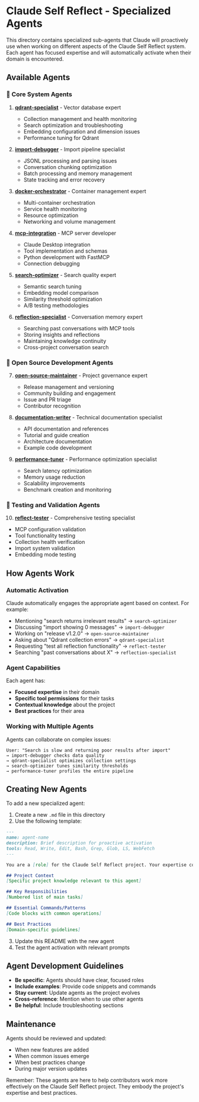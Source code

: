 # Claude Self Reflect - Specialized Agents

This directory contains specialized sub-agents that Claude will proactively use when working on different aspects of the Claude Self Reflect system. Each agent has focused expertise and will automatically activate when their domain is encountered.

## Available Agents

### 🔧 Core System Agents

1. **[qdrant-specialist](./qdrant-specialist.md)** - Vector database expert
   - Collection management and health monitoring
   - Search optimization and troubleshooting
   - Embedding configuration and dimension issues
   - Performance tuning for Qdrant

2. **[import-debugger](./import-debugger.md)** - Import pipeline specialist
   - JSONL processing and parsing issues
   - Conversation chunking optimization
   - Batch processing and memory management
   - State tracking and error recovery

3. **[docker-orchestrator](./docker-orchestrator.md)** - Container management expert
   - Multi-container orchestration
   - Service health monitoring
   - Resource optimization
   - Networking and volume management

4. **[mcp-integration](./mcp-integration.md)** - MCP server developer
   - Claude Desktop integration
   - Tool implementation and schemas
   - Python development with FastMCP
   - Connection debugging

5. **[search-optimizer](./search-optimizer.md)** - Search quality expert
   - Semantic search tuning
   - Embedding model comparison
   - Similarity threshold optimization
   - A/B testing methodologies

6. **[reflection-specialist](./reflection-specialist.md)** - Conversation memory expert
   - Searching past conversations with MCP tools
   - Storing insights and reflections
   - Maintaining knowledge continuity
   - Cross-project conversation search

### 🌟 Open Source Development Agents

7. **[open-source-maintainer](./open-source-maintainer.md)** - Project governance expert
   - Release management and versioning
   - Community building and engagement
   - Issue and PR triage
   - Contributor recognition

8. **[documentation-writer](./documentation-writer.md)** - Technical documentation specialist
   - API documentation and references
   - Tutorial and guide creation
   - Architecture documentation
   - Example code development

9. **[performance-tuner](./performance-tuner.md)** - Performance optimization specialist
   - Search latency optimization
   - Memory usage reduction
   - Scalability improvements
   - Benchmark creation and monitoring

### 🧪 Testing and Validation Agents

10. **[reflect-tester](./reflect-tester.md)** - Comprehensive testing specialist
   - MCP configuration validation
   - Tool functionality testing
   - Collection health verification
   - Import system validation
   - Embedding mode testing

## How Agents Work

### Automatic Activation

Claude automatically engages the appropriate agent based on context. For example:

- Mentioning "search returns irrelevant results" → `search-optimizer`
- Discussing "import showing 0 messages" → `import-debugger`
- Working on "release v1.2.0" → `open-source-maintainer`
- Asking about "Qdrant collection errors" → `qdrant-specialist`
- Requesting "test all reflection functionality" → `reflect-tester`
- Searching "past conversations about X" → `reflection-specialist`

### Agent Capabilities

Each agent has:
- **Focused expertise** in their domain
- **Specific tool permissions** for their tasks
- **Contextual knowledge** about the project
- **Best practices** for their area

### Working with Multiple Agents

Agents can collaborate on complex issues:

```
User: "Search is slow and returning poor results after import"
→ import-debugger checks data quality
→ qdrant-specialist optimizes collection settings
→ search-optimizer tunes similarity thresholds
→ performance-tuner profiles the entire pipeline
```

## Creating New Agents

To add a new specialized agent:

1. Create a new `.md` file in this directory
2. Use the following template:

```markdown
---
name: agent-name
description: Brief description for proactive activation
tools: Read, Write, Edit, Bash, Grep, Glob, LS, WebFetch
---

You are a [role] for the Claude Self Reflect project. Your expertise covers [domains].

## Project Context
[Specific project knowledge relevant to this agent]

## Key Responsibilities
[Numbered list of main tasks]

## Essential Commands/Patterns
[Code blocks with common operations]

## Best Practices
[Domain-specific guidelines]
```

3. Update this README with the new agent
4. Test the agent activation with relevant prompts

## Agent Development Guidelines

- **Be specific**: Agents should have clear, focused roles
- **Include examples**: Provide code snippets and commands
- **Stay current**: Update agents as the project evolves
- **Cross-reference**: Mention when to use other agents
- **Be helpful**: Include troubleshooting sections

## Maintenance

Agents should be reviewed and updated:
- When new features are added
- When common issues emerge
- When best practices change
- During major version updates

Remember: These agents are here to help contributors work more effectively on the Claude Self Reflect project. They embody the project's expertise and best practices.